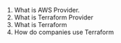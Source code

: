 1. What is AWS Provider.
2. What is Terraform Provider
3. What is Terraform 
4. How do companies use Terraform 
